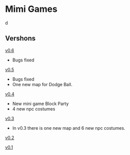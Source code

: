 # Mimi Games
d
## Vershons

[v0.6](https://makecode.com/_LsCbmgHUj7bV)
* Bugs fixed

[v0.5](https://makecode.com/_iPEFo6JtUhJj)

* Bugs fixed
* One new map for Dodge Ball.

[v0.4](https://makecode.com/_evjdP6hF14X8)
* New mini game Block Party
* 4 new npc costumes

[v0.3](https://makecode.com/_F1WWbLCm0e3P)
* In v0.3 there is one new map and 6 new npc costumes.

[v0.2](https://makecode.com/_F9TEEr7vKddK)

[v0.1](https://makecode.com/_8JUdLK4Xf5pp)


